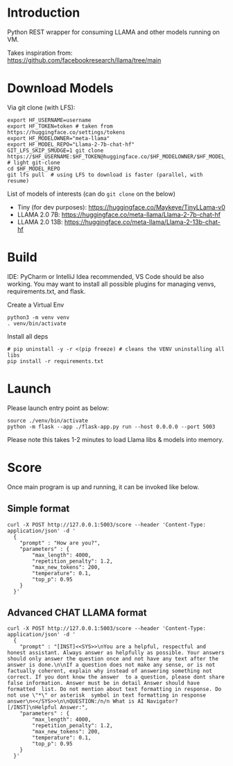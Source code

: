 # Introduction
Python REST wrapper for consuming LLAMA and other models running on VM.

Takes inspiration from: https://github.com/facebookresearch/llama/tree/main

# Download Models

Via git clone (with LFS):
```shell
export HF_USERNAME=username
export HF_TOKEN=token # taken from https://huggingface.co/settings/tokens
export HF_MODELOWNER="meta-llama"
export HF_MODEL_REPO="Llama-2-7b-chat-hf" 
GIT_LFS_SKIP_SMUDGE=1 git clone https://$HF_USERNAME:$HF_TOKEN@huggingface.co/$HF_MODELOWNER/$HF_MODEL_REPO  # light git-clone
cd $HF_MODEL_REPO
git lfs pull  # using LFS to download is faster (parallel, with resume)
```

List of models of interests (can do `git clone` on the below)
* Tiny (for dev purposes): https://huggingface.co/Maykeye/TinyLLama-v0
* LLAMA 2.0 7B: https://huggingface.co/meta-llama/Llama-2-7b-chat-hf
* LLAMA 2.0 13B: https://huggingface.co/meta-llama/Llama-2-13b-chat-hf

# Build
IDE: PyCharm or IntelliJ Idea recommended, VS Code should be also working. You may want to install all possible plugins for managing venvs, requirements.txt, and flask. 

Create a Virtual Env
```shell
python3 -m venv venv
. venv/bin/activate
```

Install all deps
```shell
# pip uninstall -y -r <(pip freeze) # cleans the VENV uninstalling all libs
pip install -r requirements.txt
```

# Launch

Please launch entry point as below:
```shell
source ./venv/bin/activate
python -m flask --app ./flask-app.py run --host 0.0.0.0 --port 5003
```

Please note this takes 1-2 minutes to load Llama libs & models into memory.

# Score

Once main program is up and running, it can be invoked like below.

## Simple format
```shell
curl -X POST http://127.0.0.1:5003/score --header 'Content-Type: application/json' -d '
  {
    "prompt" : "How are you?",
    "parameters" : {
        "max_length": 4000,
        "repetition_penalty": 1.2,
        "max_new_tokens": 200,
        "temperature": 0.1,
        "top_p": 0.95
    }
  }'
```

## Advanced CHAT LLAMA format

```shell
curl -X POST http://127.0.0.1:5003/score --header 'Content-Type: application/json' -d '
  {
    "prompt" : "[INST]<<SYS>>\nYou are a helpful, respectful and honest assistant. Always answer as helpfully as possible. Your answers should only answer the question once and not have any text after the answer is done.\n\nIf a question does not make any sense, or is not factually coherent, explain why instead of answering something not correct. If you dont know the answer  to a question, please dont share false information. Answer must be in detail Answer should have formatted  list. Do not mention about text formatting in response. Do not use \"*\" or asterisk  symbol in text formatting in response answer\n<</SYS>>\n\nQUESTION:/n/n What is AI Navigator?[/INST]\nHelpful Answer:",
    "parameters" : {
        "max_length": 4000,
        "repetition_penalty": 1.2,
        "max_new_tokens": 200,
        "temperature": 0.1,
        "top_p": 0.95
    }
  }'
```
